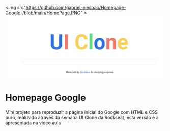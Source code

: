 
<img  src"https://github.com/gabriel-elesbao/Homepage-Google-/blob/main/HomePage.PNG" >
<img alt="NextLevelWeek" title="#NextLevelWeek" src="/HomePage.png" style="max-width:100%;">
<h1> Homepage Google </h1>
Mini projeto para reproduzir a página inicial do Google com HTML e CSS puro, realizado através da semana UI Clone da Rockseat, esta versão é a apresentada na vídeo aula

